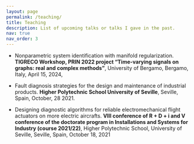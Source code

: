 ```yaml
---
layout: page
permalink: /teaching/
title: Teaching
description: List of upcoming talks or talks I gave in the past.
nav: true
nav_order: 3
---
```



- Nonparametric system identification with manifold regularization. **TIGRECO Workshop, PRIN 2022 project “Time-varying signals on graphs: real and complex methods”**, University of Bergamo, Bergamo, Italy, April 15, 2024,

- Fault diagnosis strategies for the design and maintenance of industrial products. **Higher Polytechnic School University of Seville**, Seville, Spain, October, 28 2021.

- Designing diagnostic algorithms for reliable electromechanical flight actuators on more electric aircrafts. **VIII conference of R + D + i and V conference of the doctorate program in Installations and Systems for Industry (course 2021/22)**, Higher Polytechnic School, University of Seville, Seville, Spain, October 18, 2021

